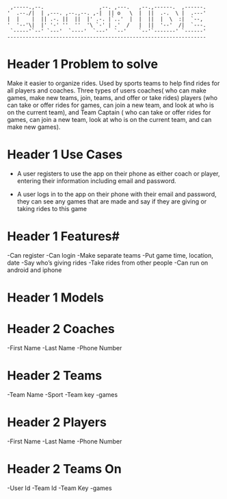 
     ,-----.,--.                  ,--. ,---.   ,--.,------.  ,------.
    '  .--./|  | ,---. ,--.,--. ,-|  || o   \  |  ||  .-.  \ |  .---'
    |  |    |  || .-. ||  ||  |' .-. |`..'  |  |  ||  |  \  :|  `--, 
    '  '--'\|  |' '-' ''  ''  '\ `-' | .'  /   |  ||  '--'  /|  `---.
     `-----'`--' `---'  `----'  `---'  `--'    `--'`-------' `------'
    ----------------------------------------------------------------- 

# Header 1 Problem to solve  #

Make it easier to organize rides. Used by sports teams to help find rides for all players and coaches. Three types of users coaches( who can make games, make new teams, join, teams, and offer or take rides) players (who can take or offer rides for games, can join a new team, and look at who is on the current team), and Team Captain ( who can take or offer rides for games, can join a new team,  look at who is on the current team, and can make new games).

# Header 1 Use Cases #

- A user registers to use the app on their phone as either coach or player, entering their information including email and password. 

- A user logs in to the app on their phone with their email and password, they can see any games that are made and say if they are giving or taking rides to this game


# Header 1 Features#


-Can register
-Can login
-Make separate teams
-Put game time, location, date
-Say who’s giving rides
-Take rides from other people
-Can run on android and iphone



# Header 1  Models #

# Header 2 Coaches #
-First Name
-Last Name
-Phone Number

# Header 2 Teams #
-Team Name
-Sport
-Team key
-games

# Header 2 Players #
-First Name
-Last Name
-Phone Number

# Header 2 Teams On #
-User Id
-Team Id
-Team Key
-games



